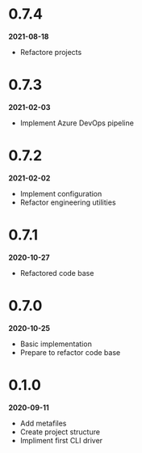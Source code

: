 # 0.7.4
**2021-08-18**
* Refactore projects


# 0.7.3
**2021-02-03**
* Implement Azure DevOps pipeline


# 0.7.2
**2021-02-02**
* Implement configuration
* Refactor engineering utilities


# 0.7.1
**2020-10-27**
* Refactored code base


# 0.7.0
**2020-10-25**
* Basic implementation
* Prepare to refactor code base


# 0.1.0
**2020-09-11**
* Add metafiles
* Create project structure
* Impliment first CLI driver
